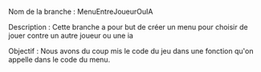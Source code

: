 Nom de la branche : MenuEntreJoueurOuIA

Description :
Cette branche a pour but de créer un menu pour choisir de jouer contre un autre joueur ou une ia

Objectif :
Nous avons du coup mis le code du jeu dans une fonction qu'on appelle dans le code du menu.
